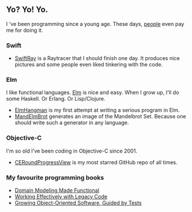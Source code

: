 ## Yo? Yo! Yo.

I 've been programming since a young age. These days, [people](https://www.incwo.com) even pay me for doing it.

### Swift

  * [SwiftRay](https://github.com/Ceroce/SwiftRay) is a Raytracer that I should finish one day. It produces nice pictures and some people even liked tinkering with the code.

### Elm

I like functional languages. [Elm](https://elm-lang.org) is nice and easy. When I grow up, I'll do some Haskell. Or Erlang. Or Lisp/Clojure.

  * [ElmHangman](https://github.com/Ceroce/ElmHangman) is my first attempt at writing a serious program in Elm.
  * [MandElmBrot](https://github.com/Ceroce/MandElmBrot) generates an image of the Mandelbrot Set. Because one should write such a generator in any language.

### Objective-C

I'm so old I've been coding in Objective-C since 2001.

  * [CERoundProgressView](https://github.com/Ceroce/CERoundProgressView) is my most starred GitHub repo of all times. 

### My favourite programming books

  * [Domain Modeling Made Functional](https://www.amazon.com/Domain-Modeling-Made-Functional-Domain-Driven-dp-1680502549/dp/1680502549)
  * [Working Effectively with Legacy Code](https://www.amazon.com/Working-Effectively-Legacy-Michael-Feathers/dp/0131177052)
  * [Growing Object-Oriented Software, Guided by Tests](https://www.amazon.com/Growing-Object-Oriented-Software-Guided-Tests/dp/0321503627)


<!--
**Ceroce/Ceroce** is a ✨ _special_ ✨ repository because its `README.md` (this file) appears on your GitHub profile.

Here are some ideas to get you started:

- 🔭 I’m currently working on ...
- 🌱 I’m currently learning ...
- 👯 I’m looking to collaborate on ...
- 🤔 I’m looking for help with ...
- 💬 Ask me about ...
- 📫 How to reach me: ...
- 😄 Pronouns: ...
- ⚡ Fun fact: ...
-->

